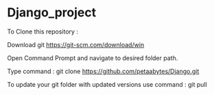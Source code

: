 # Django_project

To Clone this repository :

Download git https://git-scm.com/download/win

Open Command Prompt and navigate to desired folder path.

Type command : git clone https://github.com/petaabytes/Django.git

To update your git folder with updated versions use command : git pull
